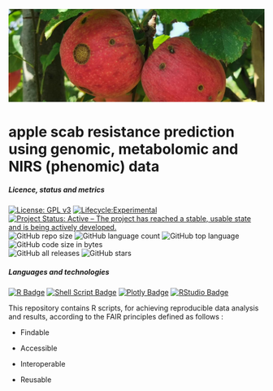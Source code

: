 [<img src="img/scab.jpg"/>]()

# apple scab resistance prediction using genomic, metabolomic and NIRS (phenomic) data

##### Licence, status and metrics
[![License: GPL v3](https://img.shields.io/badge/License-GPLv3-blue.svg)](https://www.gnu.org/licenses/gpl-3.0)
[![Lifecycle:Experimental](https://img.shields.io/badge/Lifecycle-Experimental-339999)]()
[![Project Status: Active – The project has reached a stable, usable state and is being actively developed.](https://www.repostatus.org/badges/latest/active.svg)](https://www.repostatus.org/#active)
![GitHub repo size](https://img.shields.io/github/repo-size/ljacquin/geno_metabo_nirs_prediction)
![GitHub language count](https://img.shields.io/github/languages/count/ljacquin/geno_metabo_nirs_prediction)
![GitHub top language](https://img.shields.io/github/languages/top/ljacquin/geno_metabo_nirs_prediction)
![GitHub code size in bytes](https://img.shields.io/github/languages/code-size/ljacquin/geno_metabo_nirs_prediction)  
![GitHub all releases](https://img.shields.io/github/downloads/ljacquin/geno_metabo_nirs_prediction/total)
![GitHub stars](https://img.shields.io/github/stars/ljacquin/geno_metabo_nirs_prediction)  

##### Languages and technologies
[![R Badge](https://img.shields.io/badge/R-276DC3?style=for-the-badge&logo=r&logoColor=white)](https://www.r-project.org/)
[![Shell Script Badge](https://img.shields.io/badge/Shell_Script-121011?style=for-the-badge&logo=gnu-bash&logoColor=white)](https://en.wikipedia.org/wiki/Bash_(Unix_shell))
[![Plotly Badge](https://img.shields.io/badge/Plotly-239120?style=for-the-badge&logo=plotly&logoColor=white)](https://plotly.com/)
[![RStudio Badge](https://img.shields.io/badge/RSTUDIOAPI-blue?style=for-the-badge&logoColor=white)](https://www.rstudio.com/)

This repository contains R scripts, for achieving reproducible data analysis and results, according to the FAIR principles defined as follows :

* Findable

* Accessible

* Interoperable

* Reusable